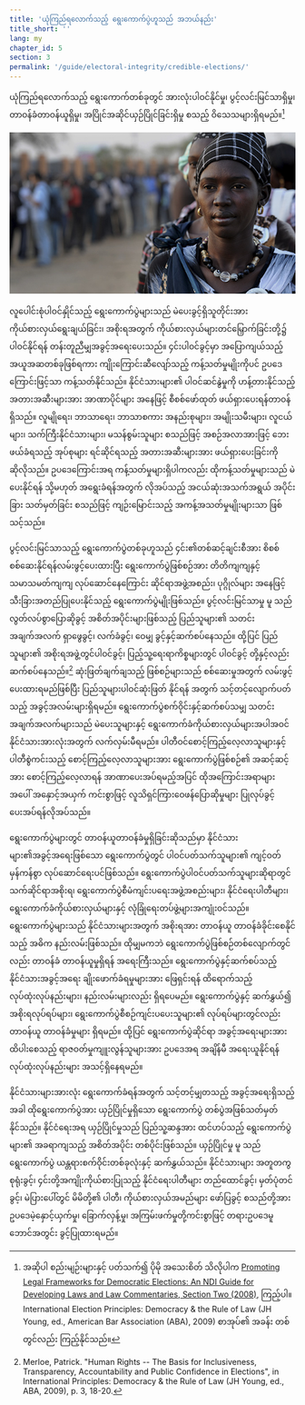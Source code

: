 ```yaml
---
title: 'ယုံကြည်ရလောက်သည့် ရွေးကောက်ပွဲဟူသည် အဘယ်နည်း'
title_short: ''
lang: my
chapter_id: 5
section: 3
permalink: '/guide/electoral-integrity/credible-elections/'
---
```


ယုံကြည်ရလောက်သည့် ရွေးကောက်တစ်ခုတွင် အားလုံးပါဝင်နိုင်မှု၊ ပွင့်လင်းမြင်သာရှိမှု၊ တာဝန်ခံတာဝန်ယူရှိမှု၊ အပြိုင်အဆိုင်ယှဉ်ပြိုင်ခြင်းရှိမှု စသည့် ဝိသေသများရှိရမည်။[^1]

![ကုလသမဂ္ဂဓါတ်ပုံ, Tim McKulka](/assets/images/guide/UN-Photo-Tim-McKulka-460567.jpg)

လူပေါင်းစုံပါဝင်နှိုင်သည့် ရွေးကောက်ပွဲများသည် မဲပေးခွင့်ရှိသူတိုင်းအား ကိုယ်စားလှယ်ရွေးချယ်ခြင်း၊ အစိုးရအတွက် ကိုယ်စားလှယ်များတင်မြှောက်ခြင်းတို့၌ ပါဝင်နိုင်ရန် တန်းတူညီမျှအခွင့်အရေးပေးသည်။ ၄င်းပါဝင်ခွင့်မှာ အပြောကျယ်သည့် အယူအဆတစ်ခုဖြစ်ရကား ကျိုးကြောင်းဆီလျော်သည့် ကန့်သတ်မှုမျိုးကိုပင် ဥပဒေကြောင်းဖြင့်သာ ကန့်သတ်နိုင်သည်။ နိုင်ငံသားများ၏ ပါဝင်ဆင်နွဲမှုကို ဟန့်တားနိုင်သည့် အတားအဆီးများအား အာဏာပိုင်များ အနေဖြင့် စီစစ်ဖော်ထုတ် ဖယ်ရှားပေးရန်တာဝန်ရှိသည်။ လူမျိုရေး၊ ဘာသာရေး၊ ဘာသာစကား အနည်းစုများ၊ အမျိုးသမီးများ၊ လူငယ်များ၊ သက်ကြီးနိုင်ငံသားများ၊ မသန်စွမ်းသူများ စသည်ဖြင့် အစဉ်အလာအားဖြင့် ဘေးဖယ်ခံရသည့် အုပ်စုများ ရင်ဆိုင်ရသည့် အတားအဆီးများအား ဖယ်ရှားပေးခြင်းကို ဆိုလိုသည်။ ဥပဒေကြောင်းအရ ကန့်သတ်မှုများရှိပါကလည်း ထိုကန့်သတ်မှုများသည် မဲပေးနိုင်ရန် သို့မဟုတ် အရွေးခံရန်အတွက် လိုအပ်သည့် အငယ်ဆုံးအသက်အရွယ် အပိုင်းခြား သတ်မှတ်ခြင်း စသည်ဖြင့် ကျဉ်းမြောင်းသည့် အကန့်အသတ်မှုမျိုးများသာ ဖြစ်သင့်သည်။

ပွင့်လင်းမြင်သာသည့် ရွေးကောက်ပွဲတစ်ခုဟူသည် ၄င်း၏တစ်ဆင့်ချင်းစီအား စိစစ် စစ်ဆေးနိုင်ရန်လမ်းဖွင့်ပေးထားပြီး ရွေးကောက်ပွဲဖြစ်စဉ်အား တိတိကျကျနှင့် သမာသမတ်ကျကျ လုပ်ဆောင်နေကြောင်း ဆိုင်ရာအဖွဲ့အစည်း၊ ပုဂ္ဂိုလ်များ အနေဖြင့် သီးခြားအတည်ပြုပေးနိုင်သည့် ရွေးကောက်ပွဲမျိုးဖြစ်သည်။ ပွင့်လင်းမြင်သာမှု မူ သည် လွတ်လပ်စွာပြောဆိုခွင့် အစိတ်အပိုင်းများဖြစ်သည့် ပြည်သူများ၏ သတင်းအချက်အလက် ရှာဖွေခွင့်၊ လက်ခံခွင့်၊ ဝေမျှ ခွင့်နှင့်ဆက်စပ်နေသည်။ ထို့ပြင် ပြည်သူများ၏ အစိုးရအဖွဲ့တွင်ပါဝင်ခွင့်၊ ပြည့်သူ့ရေးရာကိစ္စများတွင် ပါဝင်ခွင့် တို့နှင့်လည်းဆက်စပ်နေသည်။[^2] ဆုံးဖြတ်ချက်ချသည့် ဖြစ်စဉ်များသည် စစ်ဆေးမှုအတွက် လမ်းဖွင့်ပေးထားရမည်ဖြစ်ပြီး ပြည်သူများပါဝင်ဆုံးဖြတ် နိုင်ရန် အတွက် သင့်တင့်လျောက်ပတ်သည့် အခွင့်အလမ်းများရှိရမည်။ ရွေးကောက်ပွဲစက်ဝိုင်းနှင့်ဆက်စပ်သမျှ သတင်းအချက်အလက်များသည် မဲပေးသူများနှင့် ရွေးကောက်ခံကိုယ်စားလှယ်များအပါအဝင် နိုင်ငံသားအားလုံးအတွက် လက်လှမ်းမီရမည်။ ပါတီဝင်စောင့်ကြည့်လေ့လာသူများနှင့် ပါတီစွဲကင်းသည့် စောင့်ကြည့်လေ့လာသူများအား ရွေးကောက်ပွဲဖြစ်စဉ်၏ အဆင့်ဆင့်အား စောင့်ကြည့်လေ့လာရန် အာဏာပေးအပ်ရမည့်အပြင် ထိုအကြောင်းအရာများအပေါ် အနှောင့်အယှက် ကင်းစွာဖြင့် လူသိရှင်ကြားဝေဖန်ပြောဆိုမှုများ ပြုလုပ်ခွင့် ပေးအပ်ရန်လိုအပ်သည်။

ရွေးကောက်ပွဲများတွင် တာဝန်ယူတာဝန်ခံမှုရှိခြင်းဆိုသည်မှာ နိုင်ငံသားများ၏အခွင့်အရေးဖြစ်သော ရွေးကောက်ပွဲတွင် ပါဝင်ပတ်သက်သူများ၏ ကျင့်ဝတ်မှန်ကန်စွာ လုပ်ဆောင်ရေးပင်ဖြစ်သည်။ ရွေးကောက်ပွဲပါဝင်ပတ်သက်သူများဆိုရာတွင် သက်ဆိုင်ရာအစိုးရ၊ ရွေးကောက်ပွဲစီမံကျင်းပရေးအဖွဲ့အစည်းများ၊ နိုင်ငံရေးပါတီများ၊ ရွေးကောက်ခံကိုယ်စားလှယ်များနှင့် လုံခြုံရေးတပ်ဖွဲ့များအကျုံးဝင်သည်။ ရွေးကောက်ပွဲများသည် နိုင်ငံသားများအတွက် အစိုးရအား တာဝန်ယူ တာဝန်ခံခိုင်းစေနိုင်သည့် အဓိက နည်းလမ်းဖြစ်သည်။ ထိုမျှမကဘဲ ရွေးကောက်ပွဲဖြစ်စဉ်တစ်လျောက်တွင်လည်း တာဝန်ခံ တာဝန်ယူမှုရှိရန် အရေးကြီးသည်။ ရွေးကောက်ပွဲနှင့်ဆက်စပ်သည့် နိုင်ငံသားအခွင့်အရေး ချိုးဖောက်ခံရမှုများအား ဖြေရှင်းရန် ထိရောက်သည့် လုပ်ထုံးလုပ်နည်းများ၊ နည်းလမ်းများလည်း ရှိရပေမည်။ ရွေးကောက်ပွဲနှင့် ဆက်နွှယ်၍ အစိုးရလုပ်ရပ်များ၊ ရွေးကောက်ပွဲစီစဉ်ကျင်းပပေးသူများ၏ လုပ်ရပ်များတွင်လည်း တာဝန်ယူ တာဝန်ခံမှုများ ရှိရမည်။ ထို့ပြင် ရွေးကောက်ပွဲဆိုင်ရာ အခွင့်အရေးများအား ထိပါးစေသည့် ရာဇဝတ်မှုကျူးလွန်သူများအား ဥပဒေအရ အချိန်မီ အရေးယူနိုင်ရန် လုပ်ထုံးလုပ်နည်းများ အသင့်ရှိနေရမည်။

နိုင်ငံသားများအားလုံး ရွေးကောက်ခံရန်အတွက် သင့်တင့်မျှတသည့် အခွင့်အရေးရှိသည့်အခါ ထိုရွေးကောက်ပွဲအား ယှဉ်ပြိုင်မှုရှိသော ရွေးကောက်ပွဲ တစ်ပွဲအဖြစ်သတ်မှတ်နိုင်သည်။ နိုင်ငံရေးအရ ယှဉ်ပြိုင်မှုသည် ပြည်သူ့ဆန္ဒအား ထင်ဟပ်သည့် ရွေးကောက်ပွဲများ၏ အခရာကျသည့် အစိတ်အပိုင်း တစ်ပိုင်းဖြစ်သည်။ ယှဉ်ပြိုင်မှု မူ သည် ရွေးကောက်ပွဲ ယန္တရားစက်ဝိုင်းတစ်ခုလုံးနှင့် ဆက်နွှယ်သည်။ နိုင်ငံသားများ အတူတကွစုရုံးခွင့်၊ ၄င်းတို့အကျိုးကိုယ်စားပြုသည့် နိုင်ငံရေးပါတီများ တည်ထောင်ခွင့်၊ မှတ်ပုံတင်ခွင့်၊ မဲပြားပေါ်တွင် မိမိတို့၏ ပါတီ၊ ကိုယ်စားလှယ်အမည်များ ဖော်ပြခွင့် စသည်တို့အား ဥပဒေမဲ့နှောင့်ယှက်မှု၊ ခြောက်လှန့်မှု၊ အကြမ်းဖက်မှုတို့ကင်းစွာဖြင့် တရားဥပဒေမူဘောင်အတွင်း ခွင့်ပြုထားရမည်။

[^1]: အဆိုပါ စည်းမျဉ်းများနှင့် ပတ်သက်၍ ပိုမို အသေးစိတ် သိလိုပါက [Promoting Legal Frameworks for Democratic Elections: An NDI Guide for Developing Laws and Law Commentaries, Section Two (2008)](https://www.ndi.org/node/14905), ကြည့်ပါ။ International Election Principles: Democracy & the Rule of Law (JH Young, ed., American Bar Association (ABA), 2009) စာအုပ်၏ အခန်း တစ် တွင်လည်း ကြည့်နိုင်သည်။
[^2]: Merloe, Patrick. "Human Rights -- The Basis for Inclusiveness, Transparency, Accountability and Public Confidence in Elections", in International Principles: Democracy & the Rule of Law (JH Young, ed., ABA, 2009), p. 3, 18-20.
